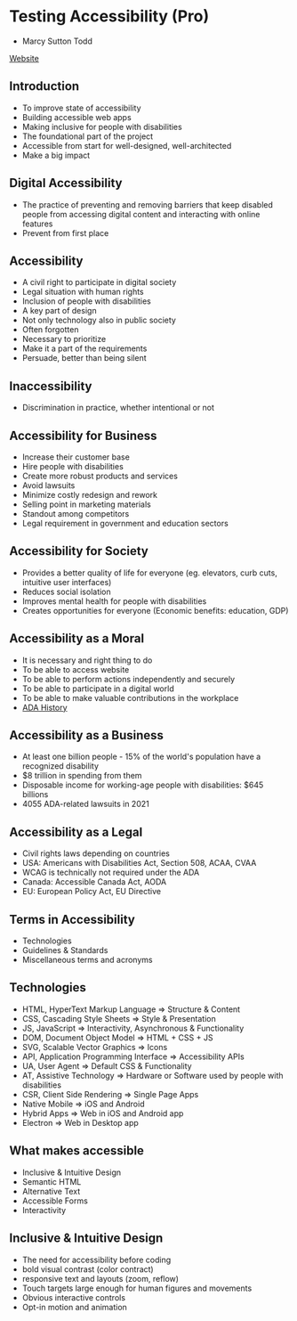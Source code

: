 # Testing Accessibility (Pro)

- Marcy Sutton Todd

[Website](https://testingaccessibility.com/)

## Introduction

- To improve state of accessibility
- Building accessible web apps
- Making inclusive for people with disabilities
- The foundational part of the project
- Accessible from start for well-designed, well-architected
- Make a big impact

## Digital Accessibility

- The practice of preventing and removing barriers that keep disabled people from accessing digital content and interacting with online features
- Prevent from first place

## Accessibility

- A civil right to participate in digital society
- Legal situation with human rights
- Inclusion of people with disabilities
- A key part of design
- Not only technology also in public society
- Often forgotten
- Necessary to prioritize
- Make it a part of the requirements
- Persuade, better than being silent

## Inaccessibility

- Discrimination in practice, whether intentional or not

## Accessibility for Business

- Increase their customer base
- Hire people with disabilities
- Create more robust products and services
- Avoid lawsuits
- Minimize costly redesign and rework
- Selling point in marketing materials
- Standout among competitors
- Legal requirement in government and education sectors

## Accessibility for Society

- Provides a better quality of life for everyone (eg. elevators, curb cuts, intuitive user interfaces)
- Reduces social isolation
- Improves mental health for people with disabilities
- Creates opportunities for everyone (Economic benefits: education, GDP)

## Accessibility as a Moral

- It is necessary and right thing to do
- To be able to access website
- To be able to perform actions independently and securely
- To be able to participate in a digital world
- To be able to make valuable contributions in the workplace
- [ADA History](https://www.history.com/articles/americans-with-disabilities-act-1990-capitol-crawl)

## Accessibility as a Business

- At least one billion people - 15% of the world's population have a recognized disability
- $8 trillion in spending from them
- Disposable income for working-age people with disabilities: $645 billions
- 4055 ADA-related lawsuits in 2021

## Accessibility as a Legal

- Civil rights laws depending on countries
- USA: Americans with Disabilities Act, Section 508, ACAA, CVAA
- WCAG is technically not required under the ADA
- Canada: Accessible Canada Act, AODA
- EU: European Policy Act, EU Directive

## Terms in Accessibility

- Technologies
- Guidelines & Standards
- Miscellaneous terms and acronyms

## Technologies

- HTML, HyperText Markup Language => Structure & Content
- CSS, Cascading Style Sheets => Style & Presentation
- JS, JavaScript => Interactivity, Asynchronous & Functionality
- DOM, Document Object Model => HTML + CSS + JS
- SVG, Scalable Vector Graphics => Icons
- API, Application Programming Interface => Accessibility APIs
- UA, User Agent => Default CSS & Functionality
- AT, Assistive Technology => Hardware or Software used by people with disabilities
- CSR, Client Side Rendering => Single Page Apps
- Native Mobile => iOS and Android
- Hybrid Apps => Web in iOS and Android app
- Electron => Web in Desktop app

## What makes accessible

- Inclusive & Intuitive Design
- Semantic HTML
- Alternative Text
- Accessible Forms
- Interactivity

## Inclusive & Intuitive Design

- The need for accessibility before coding
- bold visual contrast (color contract)
- responsive text and layouts (zoom, reflow)
- Touch targets large enough for human figures and movements
- Obvious interactive controls
- Opt-in motion and animation
